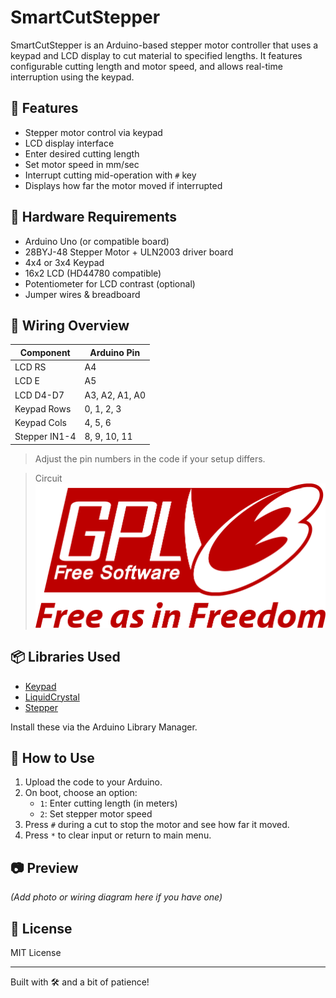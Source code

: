 # SmartCutStepper

SmartCutStepper is an Arduino-based stepper motor controller that uses a keypad and LCD display to cut material to specified lengths. It features configurable cutting length and motor speed, and allows real-time interruption using the keypad.

## 🚀 Features

- Stepper motor control via keypad
- LCD display interface
- Enter desired cutting length
- Set motor speed in mm/sec
- Interrupt cutting mid-operation with `#` key
- Displays how far the motor moved if interrupted

## 🧰 Hardware Requirements

- Arduino Uno (or compatible board)
- 28BYJ-48 Stepper Motor + ULN2003 driver board
- 4x4 or 3x4 Keypad
- 16x2 LCD (HD44780 compatible)
- Potentiometer for LCD contrast (optional)
- Jumper wires & breadboard

## 🔌 Wiring Overview

| Component     | Arduino Pin |
|---------------|-------------|
| LCD RS        | A4          |
| LCD E         | A5          |
| LCD D4-D7     | A3, A2, A1, A0 |
| Keypad Rows   | 0, 1, 2, 3  |
| Keypad Cols   | 4, 5, 6     |
| Stepper IN1-4 | 8, 9, 10, 11 |

> Adjust the pin numbers in the code if your setup differs.

> Circuit
![circuit](https://github.com/ArdeshirV/sample/blob/master/gplv3.svg)

## 📦 Libraries Used

- [Keypad](https://www.arduino.cc/reference/en/libraries/keypad/)
- [LiquidCrystal](https://www.arduino.cc/en/Reference/LiquidCrystal)
- [Stepper](https://www.arduino.cc/en/Reference/Stepper)

Install these via the Arduino Library Manager.

## 📄 How to Use

1. Upload the code to your Arduino.
2. On boot, choose an option:
   - `1`: Enter cutting length (in meters)
   - `2`: Set stepper motor speed
3. Press `#` during a cut to stop the motor and see how far it moved.
4. Press `*` to clear input or return to main menu.

## 📷 Preview

*(Add photo or wiring diagram here if you have one)*

## 📜 License

MIT License

---

Built with 🛠️ and a bit of patience!
